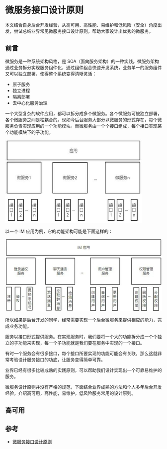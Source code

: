 # 微服务接口设计原则

本文结合自身后台开发经验，从高可用、高性能、易维护和低风险（安全）角度出发，尝试总结业界常见微服务接口设计原则，帮助大家设计出优秀的微服务。

## 前言

微服务是一种系统架构风格，是 SOA（面向服务架构）的一种实践。微服务架构通过业务拆分实现服务组件化，通过组件组合快速开发系统，业务单一的服务组件又可以独立部署，使得整个系统变得清晰灵活：

- 原子服务
- 独立进程
- 隔离部署
- 去中心化服务治理

一个大型复杂的软件应用，都可以拆分成多个微服务。各个微服务可被独立部署，各个微服务之间是松耦合的。现如今后台服务大部分以微服务的形式存在，每个微服务负责实现应用的一个功能模块。而微服务由一个个接口组成，每个接口实现某个功能模块下的子功能。

![微服务接口设计原则1](images/微服务接口设计原则1.png)

以一个 IM 应用为例，它的功能架构可能是下面这样的：

![微服务接口设计原则2](images/微服务接口设计原则2.png)

所以如果是后台开发的同学，经常需要实现一个后台微服务来提供相应的能力，完成业务功能。

服务以接口形式提供服务。在实现服务时，我们要将一个大的功能拆分成一个个独立的子功能来实现，每一个子功能就是我们要在服务中实现的一个接口。

有时一个服务会有很多接口，每个接口所要实现的功能可能会有关联，那么这就非常考验设计服务接口的功底，让服务变得简单可靠。

业界已经有很多比较成熟的实践原则，可以帮助我们设计实现出一个可靠易维护的服务。

微服务设计原则并没有严格的规范，下面结合业界成熟的方法和个人多年后台开发经验，介绍高可用，高性能，易维护，低风险服务常用的设计原则。

## 高可用



## 参考

- [微服务接口设计原则](https://www.cnblogs.com/88223100/p/Microservice-Interface-Design-Principles.html)
